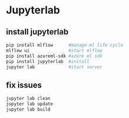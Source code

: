 # Jupyterlab

## install jupyterlab
```sh
pip install mlflow      #manage ml life cycle
mlflow ui               #start mlflow
pip install azureml-sdk #azure ml sdk
pip install jupyterlab  #install
jupyter lab             #start server
```

## fix issues
```sh
jupyter lab clean
jupyter lab update
jupyter lab build
```
